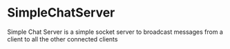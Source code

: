 # SimpleChatServer
Simple Chat Server is a simple socket server to broadcast messages from a client to all the other connected clients

